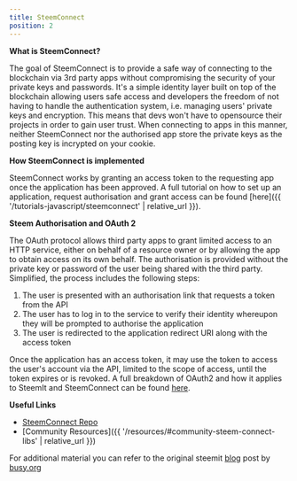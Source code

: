 ```yaml
---
title: SteemConnect
position: 2
---
```


**What is SteemConnect?**

The goal of SteemConnect is to provide a safe way of connecting to the blockchain via 3rd party apps without compromising the security of your private keys and passwords. It's a simple identity layer built on top of the blockchain allowing users safe access and developers the freedom of not having to handle the authentication system, i.e. managing users' private keys and encryption. This means that devs won't have to opensource their projects in order to gain user trust. When connecting to apps in this manner, neither SteemConnect nor the authorised app store the private keys as the posting key is incrypted on your cookie.


**How SteemConnect is implemented**

SteemConnect works by granting an access token to the requesting app once the application has been approved.
A full tutorial on how to set up an application, request authorisation and grant access can be found [here]({{ '/tutorials-javascript/steemconnect' | relative_url }}).

**Steem Authorisation and OAuth 2**

The OAuth protocol allows third party apps to grant limited access to an HTTP service, either on behalf of a resource owner or by allowing the app to obtain access on its own behalf. The authorisation is provided without the private key or password of the user being shared with the third party.
Simplified, the process includes the following steps:

1.  The user is presented with an authorisation link that requests a token from the API
2.  The user has to log in to the service to verify their identity whereupon they will be prompted to authorise the application
3.  The user is redirected to the application redirect URI along with the access token

Once the application has an access token, it may use the token to access the user's account via the API, limited to the scope of access, until the token expires or is revoked.
A full breakdown of OAuth2 and how it applies to SteemIt and SteemConnect can be found [here](https://github.com/steemit/steemconnect/wiki/OAuth-2#code-authorization-flow).

**Useful Links**

*   [SteemConnect Repo](https://github.com/steemit/steemconnect)
*   [Community Resources]({{ '/resources/#community-steem-connect-libs' | relative_url }})


For additional material you can refer to the original steemit [blog](https://steemit.com/steemconnect/@busy.org/introducing-steemconnect-by-busy-identity-authentication-authorization-for-steem-blockchain-s-apps) post by [busy.org](https://busy.org/)
